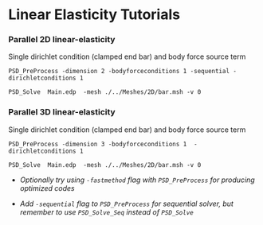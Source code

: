 #  Linear Elasticity Tutorials  #



### Parallel  2D linear-elasticity  ###

Single dirichlet condition (clamped end bar) and body force source term

```
PSD_PreProcess -dimension 2 -bodyforceconditions 1 -sequential -dirichletconditions 1
```

```
PSD_Solve  Main.edp  -mesh ./../Meshes/2D/bar.msh -v 0
```







### Parallel  3D linear-elasticity  ###

Single dirichlet condition (clamped end bar) and body force source term

```
PSD_PreProcess -dimension 3 -bodyforceconditions 1  -dirichletconditions 1
```

```
PSD_Solve  Main.edp  -mesh ./../Meshes/2D/bar.msh -v 0
```



- *Optionally try using `-fastmethod` flag with `PSD_PreProcess` for producing optimized codes*

- *Add `-sequential` flag to `PSD_PreProcess`  for sequential solver, but remember to use `PSD_Solve_Seq` instead of `PSD_Solve`*